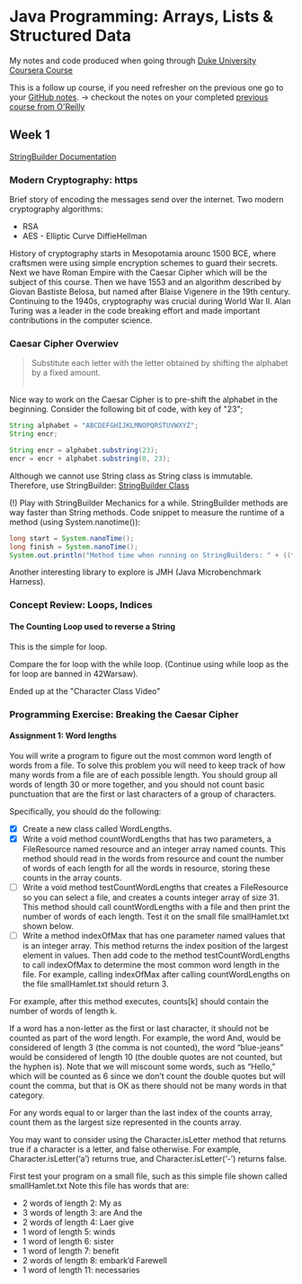 # Java Programming: Arrays, Lists & Structured Data
My notes and code produced when going through [Duke University Coursera Course](https://www.coursera.org/learn/java-programming-arrays-lists-data/)

This is a follow up course, if you need refresher on the previous one go to your [GitHub notes](https://github.com/aktyz/solving-problems-with-software).
-> checkout the notes on your completed [previous course from O'Reilly](https://github.com/aktyz/OReilly-the-complete-java)

## Week 1
[StringBuilder Documentation](https://docs.oracle.com/en/java/javase/14/docs/api/java.base/java/lang/StringBuilder.html)

### Modern Cryptography: https
Brief story of encoding the messages send over the internet.
Two modern cryptography algorithms:
- RSA
- AES - Elliptic Curve DiffieHellman

History of cryptography starts in Mesopotamia arounc 1500 BCE, where craftsmen were using simple encryption schemes to guard their secrets.
Next we have Roman Empire with the Caesar Cipher which will be the subject of this course. Then we have 1553 and an algorithm described by Giovan Bastiste Belosa, but named after Blaise Vigenere in the 19th century.
Continuing to the 1940s, cryptography was crucial during World War II. Alan Turing was a leader in the code breaking effort and made important contributions in the computer science.

### Caesar Cipher Overwiev
> Substitute each letter with the letter obtained by shifting the alphabet by a fixed amount.
<br><br>

Nice way to work on the Caesar Cipher is to pre-shift the alphabet in the beginning.
Consider the following bit of code, with key of "23";
```java
String alphabet = "ABCDEFGHIJKLMNOPQRSTUVWXYZ";
String encr;

String encr = alphabet.substring(23);
encr = encr + alphabet.substring(0, 23);
```
Although we cannot use String class as String class is immutable. Therefore, use StringBuilder:
[StringBuilder Class](https://docs.oracle.com/en/java/javase/14/docs/api/java.base/java/lang/StringBuilder.html)

(!) Play with StringBuilder Mechanics for a while.
StringBuilder methods are way faster than String methods.
Code snippet to measure the runtime of a method (using System.nanotime()):
```java
long start = System.nanoTime();
long finish = System.nanoTime();
System.out.println("Method time when running on StringBuilders: " + ((finish - start)/1000000) + " nanoseconds");
```

Another interesting library to explore is JMH (Java Microbenchmark Harness).

### Concept Review: Loops, Indices


#### The Counting Loop used to reverse a String
This is the simple for loop.

Compare the for loop with the while loop. (Continue using while loop as the for loop are banned in 42Warsaw).

Ended up at the "Character Class Video"

### Programming Exercise: Breaking the Caesar Cipher

#### Assignment 1: Word lengths

You will write a program to figure out the most common word length of words from a file. To solve this problem you will need to keep track of how many words from a file are of each possible length. You should group all words of length 30 or more together, and you should not count basic punctuation that are the first or last characters of a group of characters.

Specifically, you should do the following:

- [x] Create a new class called WordLengths.
- [x] Write a void method countWordLengths that has two parameters, a FileResource named resource and an integer array named counts. This method should read in the words from resource and count the number of words of each length for all the words in resource, storing these counts in the array counts.
- [ ] Write a void method testCountWordLengths that creates a FileResource so you can select a file, and creates a counts integer array of size 31. This method should call countWordLengths with a file and then print the number of words of each length. Test it on the small file smallHamlet.txt shown below.
- [ ] Write a method indexOfMax that has one parameter named values that is an integer array. This method returns the index position of the largest element in values. Then add code to the method testCountWordLengths to call indexOfMax to determine the most common word length in the file. For example, calling indexOfMax after calling countWordLengths on the file smallHamlet.txt should return 3.

For example, after this method executes, counts[k] should contain the number of words of length k.

If a word has a non-letter as the first or last character, it should not be counted as part of the word length. For example, the word And, would be considered of length 3 (the comma is not counted), the word “blue-jeans” would be considered of length 10 (the double quotes are not counted, but the hyphen is). Note that we will miscount some words, such as “Hello,” which will be counted as 6 since we don’t count the double quotes but will count the comma, but that is OK as there should not be many words in that category.

For any words equal to or larger than the last index of the counts array, count them as the largest size represented in the counts array.

You may want to consider using the Character.isLetter method that returns true if a character is a letter, and false otherwise. For example, Character.isLetter(‘a’) returns true, and Character.isLetter(‘-’) returns false.

First test your program on a small file, such as this simple file shown called smallHamlet.txt
Note this file has words that are:
- 2 words of length 2: My as
- 3 words of length 3: are And the
- 2 words of length 4: Laer give
- 1 word of length 5: winds
- 1 word of length 6: sister
- 1 word of length 7: benefit
- 2 words of length 8: embark’d Farewell
- 1 word of length 11: necessaries



